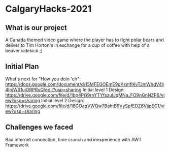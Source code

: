 # CalgaryHacks-2021

## What is our project
A Canada themed video game where the player has to fight polar bears and deliver to Tim Horton's in exchange for a cup of coffee with help of a beaver sidekick ;)

## Initial Plan
What's next for "How you doin 'eh": https://docs.google.com/document/d/15MFEGOEmE9pKsmflKvTJmWhdV4li4IpjW61ujORPRvQ/edit?usp=sharing
Initial level 1 Design: https://drive.google.com/file/d/1bp4PG9rnYTYfszulJqMNa_FO9nGnNZP6/view?usp=sharing
Initial level 2 Design: https://drive.google.com/file/d/16GOaqVWQw7BahtB9VySpfEDZ6VjipEC1/view?usp=sharing

## Challenges we faced
Bad internet connection, time crunch and inexperience with AWT Framework




